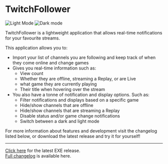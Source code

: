 
# TwitchFollower
 ![Light Mode](https://i.imgur.com/ayLn4Xi.png)     		      ![Dark mode](https://i.imgur.com/uSoBdcR.png)
 
TwitchFollower is a lightweight application that allows real-time notifications for your favourite streams.

This application allows you to:
- Import your list of channels you are following and keep track of when they come online and change games
- Gives you real-time information such as:
	- View count
	- Whether they are offline, streaming a Replay, or are Live
	- what game they are currently playing
	- Their title when hovering over the stream
- You also have a tonne of notification and display options. Such as:
	- Filter notifications and displays based on a specific game
	- Hide/show channels that are offline
	- Hide/show channels that are streaming a Replay
	- Disable status and/or game change notifications
	- Switch between a dark and light mode

For more information about features and development visit the changelog listed below, or download the latest release and try it for yourself! 

---
[Click here](https://github.com/MarioScripts/TwitchFollower/releases/download/3.0/TwitchFollower.exe) for the latest EXE release.<br/>
[Full changelog](https://github.com/MarioScripts/TwitchFollower/blob/master/CHANGELOG.md) is available here.
